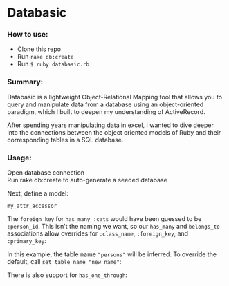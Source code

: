 # Databasic

### How to use:
* Clone this repo
* Run ``rake db:create``
* Run ``$ ruby databasic.rb``

### Summary:

Databasic is a lightweight Object-Relational Mapping tool that allows you to query and manipulate data from a database using an object-oriented paradigm, which I built to deepen my understanding of ActiveRecord.  

After spending years manipulating data in excel, I wanted to dive deeper into the connections between the object oriented models of Ruby and their corresponding tables in a SQL database.

### Usage:
Open database connection  
Run rake db:create to auto-generate a seeded database

Next, define a model:

``my_attr_accessor``

The ``foreign_key`` for ``has_many :cats`` would have been guessed to be ``:person_id``.
This isn't the naming we want, so our ``has_many`` and ``belongs_to`` associations allow overrides for ``:class_name``, ``:foreign_key``, and `:primary_key`:

In this example, the table name ``"persons"`` will be inferred. To override the default, call ``set_table_name "new_name"``:

There is also support for ``has_one_through``:
